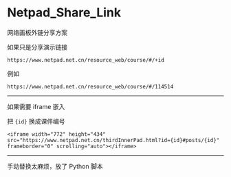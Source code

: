 # Netpad_Share_Link
网络画板外链分享方案

如果只是分享演示链接

```
https://www.netpad.net.cn/resource_web/course/#/+id
```

例如

```
https://www.netpad.net.cn/resource_web/course/#/114514
```

---

如果需要 iframe 嵌入

把 `{id}` 换成课件编号

```
<iframe width="772" height="434" src="https://www.netpad.net.cn/thirdInnerPad.html?id={id}#posts/{id}" frameborder="0" scrolling="auto"></iframe>
```

---

手动替换太麻烦，放了 Python 脚本
